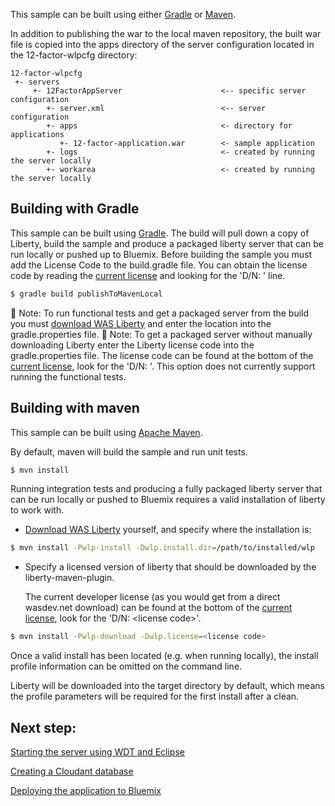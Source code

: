 This sample can be built using either [Gradle](#building-with-gradle) or [Maven](#building-with-maven).

In addition to publishing the war to the local maven repository, the built war file is copied into the apps directory of the server configuration located in the 12-factor-wlpcfg directory:

```text
12-factor-wlpcfg
 +- servers
     +- 12FactorAppServer                      <-- specific server configuration
        +- server.xml                          <-- server configuration
        +- apps                                <- directory for applications
           +- 12-factor-application.war        <- sample application
        +- logs                                <- created by running the server locally
        +- workarea                            <- created by running the server locally
```

## Building with Gradle

This sample can be built using [Gradle](http://gradle.org/). The build will pull down a copy of Liberty, build the sample and produce a packaged liberty server that can be run locally or pushed up to Bluemix. Before building the sample you must add the License Code to the build.gradle file. You can obtain the license code by reading the [current license](http://public.dhe.ibm.com/ibmdl/export/pub/software/websphere/wasdev/downloads/wlp/8.5.5.5/lafiles/runtime/en.html) and looking for the 'D/N: <license code>' line.

```bash
$ gradle build publishToMavenLocal
```

:pushpin: Note: To run functional tests and get a packaged server from the build you must [download WAS Liberty](/docs/Downloading-WAS-Liberty.md) and enter the location into the gradle.properties file.
:pushpin: Note: To get a packaged server without manually downloading Liberty enter the Liberty license code into the gradle.properties file. The license code can be found at the bottom of the [current license](http://public.dhe.ibm.com/ibmdl/export/pub/software/websphere/wasdev/downloads/wlp/8.5.5.5/lafiles/runtime/en.html), look for the 'D/N: <license code>'. This option does not currently support running the functional tests.

## Building with maven

This sample can be built using [Apache Maven](http://maven.apache.org/).

By default, maven will build the sample and run unit tests.

```bash
$ mvn install
```

Running integration tests and producing a fully packaged liberty server that can be run locally or pushed to Bluemix requires a valid installation of liberty to work with.

* [Download WAS Liberty](/docs/Downloading-WAS-Liberty.md) yourself, and specify where the installation is:

```bash
$ mvn install -Pwlp-install -Dwlp.install.dir=/path/to/installed/wlp
```

* Specify a licensed version of liberty that should be downloaded by the liberty-maven-plugin.

    The current developer license (as you would get from a direct wasdev.net download) can be found at the bottom of the [current license](http://public.dhe.ibm.com/ibmdl/export/pub/software/websphere/wasdev/downloads/wlp/8.5.5.5/lafiles/runtime/en.html), look for the 'D/N: &lt;license code&gt;'.
```bash
$ mvn install -Pwlp-download -Dwlp.license=<license code>
```

Once a valid install has been located (e.g. when running locally), the install profile information can be omitted on the command line.

Liberty will be downloaded into the target directory by default, which means the profile parameters will be required for the first install after a clean.

## Next step:

[Starting the server using WDT and Eclipse](/docs/Using-WDT.md)

[Creating a Cloudant database](/docs/Creating-Cloudant-database.md)

[Deploying the application to Bluemix](/docs/Deploying-application-to-Bluemix.md)
